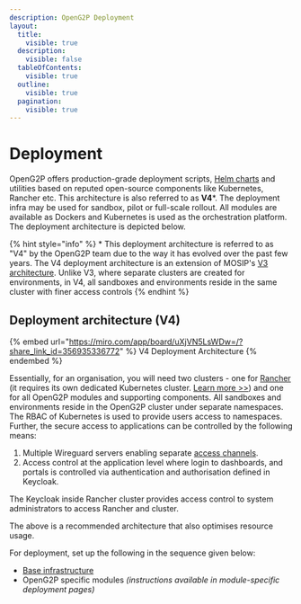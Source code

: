 ```yaml
---
description: OpenG2P Deployment
layout:
  title:
    visible: true
  description:
    visible: false
  tableOfContents:
    visible: true
  outline:
    visible: true
  pagination:
    visible: true
---
```


# Deployment

OpenG2P offers production-grade deployment scripts, [Helm charts](helm-charts.md) and utilities based on reputed open-source components like Kubernetes, Rancher etc. This architecture is also referred to as **V4**\*. The deployment infra may be used for sandbox, pilot or full-scale rollout. All modules are available as Dockers and Kubernetes is used as the orchestration platform. The deployment architecture is depicted below.

{% hint style="info" %}
\* This deployment architecture is referred to as "V4" by the OpenG2P team due to the way it has evolved over the past few years.  The V4 deployment architecture is an extension of MOSIP's [V3 architecture](https://github.com/mosip/k8s-infra).  Unlike V3, where separate clusters are created for environments, in V4, all sandboxes and environments reside in the same cluster with finer access controls
{% endhint %}

## Deployment architecture (V4)

{% embed url="https://miro.com/app/board/uXjVN5LsWDw=/?share_link_id=356935336772" %}
V4 Deployment Architecture
{% endembed %}

Essentially, for an organisation, you will need two clusters - one for [Rancher](base-infrastructure/rancher.md) (it requires its own dedicated Kubernetes cluster. [Learn more >>](https://ranchermanager.docs.rancher.com/getting-started/installation-and-upgrade#high-availability-kubernetes-install-with-the-helm-cli)) and one for all OpenG2P modules and supporting components. All sandboxes and environments reside in the OpenG2P cluster under separate namespaces. The RBAC of Kubernetes is used to provide users access to namespaces. Further, the secure access to applications can be controlled by the following means:

1. Multiple Wireguard servers enabling separate [access channels](deployment-guide/security/access-channel.md).
2. Access control at the application level where login to dashboards, and portals is controlled via authentication and authorisation defined in Keycloak.

The Keycloak inside Rancher cluster provides access control to system administrators to access Rancher and cluster.&#x20;

The above is a recommended architecture that also optimises resource usage.&#x20;

For deployment, set up the following in the sequence given below:

* [Base infrastructure](base-infrastructure/)
* OpenG2P specific modules _(instructions available in module-specific deployment pages)_
